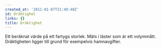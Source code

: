 ```yaml
---
created_at: '2011-01-07T21:40:40Z'
id: Dräktighet
links: {}
title: Dräktighet
---
```


Ett beräknat värde på ett fartygs storlek. Mäts i läster som är ett volymmått. Dräktigheten ligger
till grund för exempelvis hamnavgifter.

